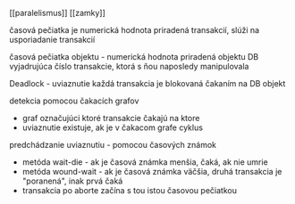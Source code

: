 [[paralelismus]]
[[zamky]]

časová pečiatka je numerická hodnota priradená transakcií, slúži na usporiadanie transakcií

časová pečiatka objektu - numerická hodnota priradená objektu DB vyjadrujúca číslo transakcie, ktorá s ňou naposledy manipulovala

Deadlock - uviaznutie
každá transakcia je blokovaná čakaním na DB objekt

detekcia pomocou čakacích grafov
- graf označujúci ktoré transakcie čakajú na ktore
- uviaznutie existuje, ak je v čakacom grafe cyklus

predchádzanie uviaznutiu - pomocou časových známok
- metóda wait-die - ak je časová známka menšia, čaká, ak nie umrie
- metóda wound-wait - ak je časová známka väčšia, druhá transakcia je "poranená", inak prvá čaká
- transakcia po aborte začína s tou istou časovou pečiatkou
